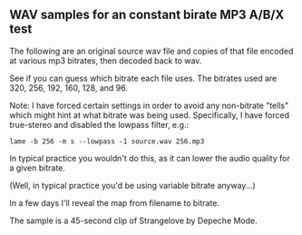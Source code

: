 ## WAV samples for an constant birate MP3 A/B/X test

The following are an original source wav file
and copies of that file encoded at various mp3 bitrates,
then decoded back to wav.

See if you can guess which bitrate each file uses.
The bitrates used are 320, 256, 192, 160, 128, and 96.

Note: I have forced certain settings in order to avoid any non-bitrate "tells" which might
hint at what bitrate was being used.
Specifically, I have forced true-stereo and disabled the lowpass filter, e.g.:

```
lame -b 256 -m s --lowpass -1 source.wav 256.mp3
```

In typical practice you wouldn't do this, as it can lower the audio quality for a given bitrate.

(Well, in typical practice you'd be using variable bitrate anyway...)

In a few days I'll reveal the map from filename to bitrate.

The sample is a 45-second clip of Strangelove by Depeche Mode.
